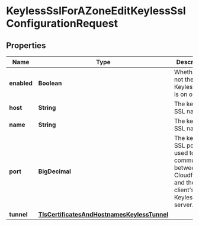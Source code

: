 

# KeylessSslForAZoneEditKeylessSslConfigurationRequest


## Properties

| Name | Type | Description | Notes |
|------------ | ------------- | ------------- | -------------|
|**enabled** | **Boolean** | Whether or not the Keyless SSL is on or off. |  [optional] |
|**host** | **String** | The keyless SSL name. |  [optional] |
|**name** | **String** | The keyless SSL name. |  [optional] |
|**port** | **BigDecimal** | The keyless SSL port used to communicate between Cloudflare and the client&#39;s Keyless SSL server. |  [optional] |
|**tunnel** | [**TlsCertificatesAndHostnamesKeylessTunnel**](TlsCertificatesAndHostnamesKeylessTunnel.md) |  |  [optional] |



